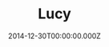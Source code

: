 ---
title: "Lucy"
year: 2014
date: 2014-12-30T00:00:00.000Z
permalink: /almanac/movies/2014-12-30-lucy/index.html
rating: 1
---